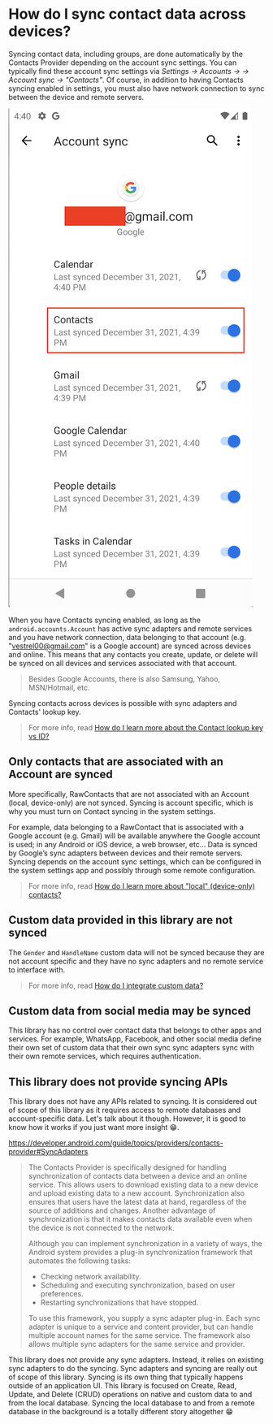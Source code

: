 # How do I sync contact data across devices?

Syncing contact data, including groups, are done automatically by the Contacts Provider depending on
the account sync settings. You can typically find these account sync settings via
_Settings -> Accounts -> <account> -> Account sync -> "Contacts"_. Of course, in addition to having
Contacts syncing enabled in settings, you must also have network connection to sync between the
device and remote servers.

![Account sync settings](/media/account-sync-settings.png)

When you have Contacts syncing enabled, as long as the `android.accounts.Account` has active sync
adapters and remote services and you have network connection, data belonging to that account (e.g.
"vestrel00@gmail.com" is a Google account) are synced across devices and online. This means that any
contacts you create, update, or delete will be synced on all devices and services associated with
that account.

> Besides Google Accounts, there is also Samsung, Yahoo, MSN/Hotmail, etc.

Syncing contacts across devices is possible with sync adapters and Contacts' lookup key.

> For more info, read [How do I learn more about the Contact lookup key vs ID?](/howto/howto-learn-more-contact-lookup-key.md)

## Only contacts that are associated with an Account are synced

More specifically, RawContacts that are not associated with an Account (local, device-only) are not
synced. Syncing is account specific, which is why you must turn on Contact syncing in the system
settings.

For example, data belonging to a RawContact that is associated with a Google account (e.g. Gmail)
will be available anywhere the Google account is used; in any Android or iOS device, a web browser,
etc... Data is synced by Google’s sync adapters between devices and their remote servers. Syncing
depends on the account sync settings, which can be configured in the system settings app and
possibly through some remote configuration.

> For more info, read [How do I learn more about "local" (device-only) contacts?](/howto/howto-learn-more-about-local-contacts.md)

## Custom data provided in this library are not synced

The `Gender` and `HandleName` custom data will not be synced because they are not account specific
and they have no sync adapters and no remote service to interface with.

> For more info, read [How do I integrate custom data?](/howto/howto-integrate-custom-data.md)

## Custom data from social media may be synced

This library has no control over contact data that belongs to other apps and services. For example,
WhatsApp, Facebook, and other social media define their own set of custom data that their own sync
sync adapters sync with their own remote services, which requires authentication.

## This library does not provide syncing APIs

This library does not have any APIs related to syncing. It is considered out of scope of this
library as it requires access to remote databases and account-specific data. Let's talk about it
though. However, it is good to know how it works if you just want more insight :grin:.

https://developer.android.com/guide/topics/providers/contacts-provider#SyncAdapters

> The Contacts Provider is specifically designed for handling synchronization of contacts data
> between a device and an online service. This allows users to download existing data to a new
> device and upload existing data to a new account. Synchronization also ensures that users have
> the latest data at hand, regardless of the source of additions and changes. Another advantage of
> synchronization is that it makes contacts data available even when the device is not connected to
> the network.
>
> Although you can implement synchronization in a variety of ways, the Android system provides a
> plug-in synchronization framework that automates the following tasks:
>
> - Checking network availability.
> - Scheduling and executing synchronization, based on user preferences.
> - Restarting synchronizations that have stopped.
>
> To use this framework, you supply a sync adapter plug-in. Each sync adapter is unique to a service
> and content provider, but can handle multiple account names for the same service. The framework
> also allows multiple sync adapters for the same service and provider.

This library does not provide any sync adapters. Instead, it relies on existing sync adapters to do
the syncing. Sync adapters and syncing are really out of scope of this library. Syncing is its own
thing that typically happens outside of an application UI. This library is focused on Create, Read,
Update, and Delete (CRUD) operations on native and custom data to and from the local database.
Syncing the local database to and from a remote database in the background is a totally different
story altogether :grin: